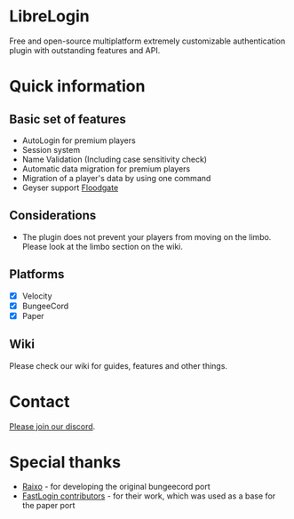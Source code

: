 # LibreLogin

Free and open-source multiplatform extremely customizable authentication plugin with outstanding features and API.

# Quick information

## Basic set of features

- AutoLogin for premium players
- Session system
- Name Validation (Including case sensitivity check)
- Automatic data migration for premium players
- Migration of a player's data by using one command
- Geyser support [Floodgate](https://github.com/kyngs/LibreLogin/wiki/Floodgate)

## Considerations

- The plugin does not prevent your players from moving on the limbo. Please look at the limbo section on the wiki.

## Platforms

- [x] Velocity
- [x] BungeeCord
- [x] Paper

## Wiki

Please check our wiki for guides, features and other things.

# Contact

[Please join our discord](https://discord.gg/HP3CSfCv2v).

# Special thanks

- [Raixo](https://github.com/RAIXOCZ) - for developing the original bungeecord port
- [FastLogin contributors](https://github.com/games647/FastLogin) - for their work, which was used as a base for the
  paper port
